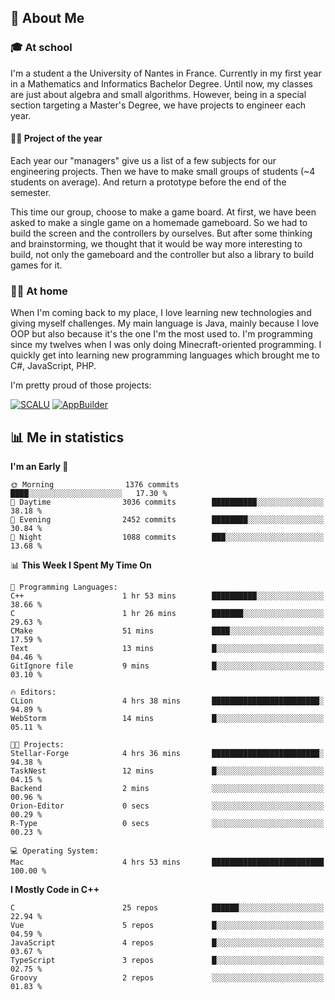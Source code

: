 ## 👀 About Me

### 🎓 At school

I'm a student a the University of Nantes in France. Currently in my first year in a Mathematics and Informatics Bachelor Degree. Until now, my classes are just about algebra and small algorithms. However, being in a special section targeting a Master's Degree, we have projects to engineer each year. 

#### 🔧🔬 Project of the year

Each year our "managers" give us a list of a few subjects for our engineering projects. Then we have to make small groups of students (~4 students on average). And return a prototype before the end of the semester.

This time our group, choose to make a game board. At first, we have been asked to make a single game on a homemade gameboard. So we had to build the screen and the controllers by ourselves. 
But after some thinking and brainstorming, we thought that it would be way more interesting to build, not only the gameboard and the controller but also a library to build games for it.

### 👨‍💻 At home

When I'm coming back to my place, I love learning new technologies and giving myself challenges. My main language is Java, mainly because I love OOP but also because it's the one I'm the most used to. I'm programming since my twelves when I was only doing Minecraft-oriented programming.  I quickly get into learning new programming languages which brought me to C#, JavaScript, PHP. 

I'm pretty proud of those projects:

[![SCALU](https://github-readme-stats.vercel.app/api/pin?username=renardfute&repo=SCALU)](https://github.com/renardfute/scalu)
[![AppBuilder](https://github-readme-stats.vercel.app/api/pin?username=pulsedev2&repo=AppBuilder)](https://github.com/pulsedev2/AppBuilder)

## 📊 Me in statistics
<!--START_SECTION:waka-->
**I'm an Early 🐤** 

```text
🌞 Morning                1376 commits        ████░░░░░░░░░░░░░░░░░░░░░   17.30 % 
🌆 Daytime                3036 commits        ██████████░░░░░░░░░░░░░░░   38.18 % 
🌃 Evening                2452 commits        ████████░░░░░░░░░░░░░░░░░   30.84 % 
🌙 Night                  1088 commits        ███░░░░░░░░░░░░░░░░░░░░░░   13.68 % 
```


📊 **This Week I Spent My Time On** 

```text
💬 Programming Languages: 
C++                      1 hr 53 mins        ██████████░░░░░░░░░░░░░░░   38.66 % 
C                        1 hr 26 mins        ███████░░░░░░░░░░░░░░░░░░   29.63 % 
CMake                    51 mins             ████░░░░░░░░░░░░░░░░░░░░░   17.59 % 
Text                     13 mins             █░░░░░░░░░░░░░░░░░░░░░░░░   04.46 % 
GitIgnore file           9 mins              █░░░░░░░░░░░░░░░░░░░░░░░░   03.10 % 

🔥 Editors: 
CLion                    4 hrs 38 mins       ████████████████████████░   94.89 % 
WebStorm                 14 mins             █░░░░░░░░░░░░░░░░░░░░░░░░   05.11 % 

🐱‍💻 Projects: 
Stellar-Forge            4 hrs 36 mins       ████████████████████████░   94.38 % 
TaskNest                 12 mins             █░░░░░░░░░░░░░░░░░░░░░░░░   04.15 % 
Backend                  2 mins              ░░░░░░░░░░░░░░░░░░░░░░░░░   00.96 % 
Orion-Editor             0 secs              ░░░░░░░░░░░░░░░░░░░░░░░░░   00.29 % 
R-Type                   0 secs              ░░░░░░░░░░░░░░░░░░░░░░░░░   00.23 % 

💻 Operating System: 
Mac                      4 hrs 53 mins       █████████████████████████   100.00 % 
```

**I Mostly Code in C++** 

```text
C                        25 repos            ██████░░░░░░░░░░░░░░░░░░░   22.94 % 
Vue                      5 repos             █░░░░░░░░░░░░░░░░░░░░░░░░   04.59 % 
JavaScript               4 repos             █░░░░░░░░░░░░░░░░░░░░░░░░   03.67 % 
TypeScript               3 repos             █░░░░░░░░░░░░░░░░░░░░░░░░   02.75 % 
Groovy                   2 repos             ░░░░░░░░░░░░░░░░░░░░░░░░░   01.83 % 
```




<!--END_SECTION:waka-->
